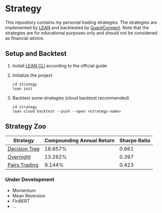 # Strategy

This repository contains my personal trading strategies. The strategies are implemented by [LEAN](https://github.com/QuantConnect/Lean) and backtested by [QuantConnect](https://www.quantconnect.com/). Note that the strategies are for educational purposes only and should not be considered as financial advice.

## Setup and Backtest

1. Install [LEAN CLI](https://github.com/QuantConnect/Lean) according to the official guide

2. Initialize the project

    ```console
    cd strategy
    lean init
    ```

3. Backtest some strategies (cloud backtest recommended)

    ```console
    cd strategy
    lean cloud backtest --push --open <strategy-name>
    ```

## Strategy Zoo

| Strategy                   | Compounding Annual Return             | Sharpe Ratio                   |
|-----------------------------|-------------------|-----------------------------|
| [Decision Tree](decision_tree/) | 18.657% | 0.661 |
| [Overnight](overnight/) | 13.262% | 0.397 |
| [Pairs Trading](pairs_trading/) | 9.144% | 0.423 |

### Under Development

+ Momentum
+ Mean Reversion
+ FinBERT
+ ...
